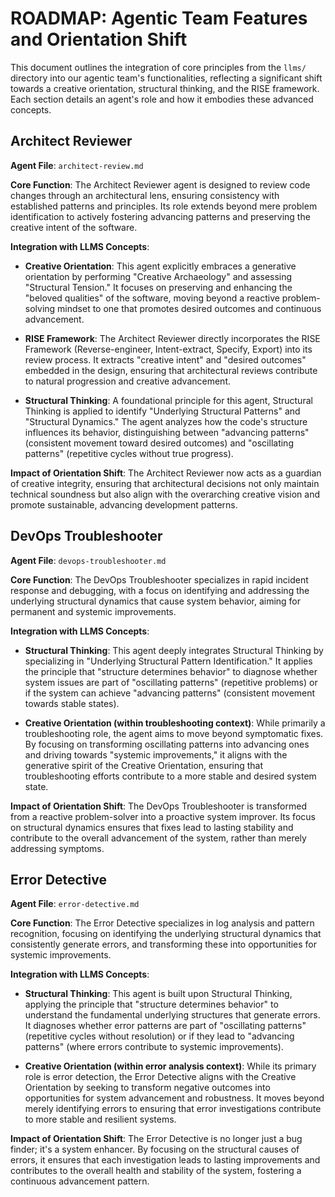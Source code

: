 # ROADMAP: Agentic Team Features and Orientation Shift

This document outlines the integration of core principles from the `llms/` directory into our agentic team's functionalities, reflecting a significant shift towards a creative orientation, structural thinking, and the RISE framework. Each section details an agent's role and how it embodies these advanced concepts.

## Architect Reviewer

**Agent File**: `architect-review.md`

**Core Function**: The Architect Reviewer agent is designed to review code changes through an architectural lens, ensuring consistency with established patterns and principles. Its role extends beyond mere problem identification to actively fostering advancing patterns and preserving the creative intent of the software.

**Integration with LLMS Concepts**:

*   **Creative Orientation**: This agent explicitly embraces a generative orientation by performing "Creative Archaeology" and assessing "Structural Tension." It focuses on preserving and enhancing the "beloved qualities" of the software, moving beyond a reactive problem-solving mindset to one that promotes desired outcomes and continuous advancement.

*   **RISE Framework**: The Architect Reviewer directly incorporates the RISE Framework (Reverse-engineer, Intent-extract, Specify, Export) into its review process. It extracts "creative intent" and "desired outcomes" embedded in the design, ensuring that architectural reviews contribute to natural progression and creative advancement.

*   **Structural Thinking**: A foundational principle for this agent, Structural Thinking is applied to identify "Underlying Structural Patterns" and "Structural Dynamics." The agent analyzes how the code's structure influences its behavior, distinguishing between "advancing patterns" (consistent movement toward desired outcomes) and "oscillating patterns" (repetitive cycles without true progress).

**Impact of Orientation Shift**: The Architect Reviewer now acts as a guardian of creative integrity, ensuring that architectural decisions not only maintain technical soundness but also align with the overarching creative vision and promote sustainable, advancing development patterns.

## DevOps Troubleshooter

**Agent File**: `devops-troubleshooter.md`

**Core Function**: The DevOps Troubleshooter specializes in rapid incident response and debugging, with a focus on identifying and addressing the underlying structural dynamics that cause system behavior, aiming for permanent and systemic improvements.

**Integration with LLMS Concepts**:

*   **Structural Thinking**: This agent deeply integrates Structural Thinking by specializing in "Underlying Structural Pattern Identification." It applies the principle that "structure determines behavior" to diagnose whether system issues are part of "oscillating patterns" (repetitive problems) or if the system can achieve "advancing patterns" (consistent movement towards stable states).

*   **Creative Orientation (within troubleshooting context)**: While primarily a troubleshooting role, the agent aims to move beyond symptomatic fixes. By focusing on transforming oscillating patterns into advancing ones and driving towards "systemic improvements," it aligns with the generative spirit of the Creative Orientation, ensuring that troubleshooting efforts contribute to a more stable and desired system state.

**Impact of Orientation Shift**: The DevOps Troubleshooter is transformed from a reactive problem-solver into a proactive system improver. Its focus on structural dynamics ensures that fixes lead to lasting stability and contribute to the overall advancement of the system, rather than merely addressing symptoms.

## Error Detective

**Agent File**: `error-detective.md`

**Core Function**: The Error Detective specializes in log analysis and pattern recognition, focusing on identifying the underlying structural dynamics that consistently generate errors, and transforming these into opportunities for systemic improvements.

**Integration with LLMS Concepts**:

*   **Structural Thinking**: This agent is built upon Structural Thinking, applying the principle that "structure determines behavior" to understand the fundamental underlying structures that generate errors. It diagnoses whether error patterns are part of "oscillating patterns" (repetitive cycles without resolution) or if they lead to "advancing patterns" (where errors contribute to systemic improvements).

*   **Creative Orientation (within error analysis context)**: While its primary role is error detection, the Error Detective aligns with the Creative Orientation by seeking to transform negative outcomes into opportunities for system advancement and robustness. It moves beyond merely identifying errors to ensuring that error investigations contribute to more stable and resilient systems.

**Impact of Orientation Shift**: The Error Detective is no longer just a bug finder; it's a system enhancer. By focusing on the structural causes of errors, it ensures that each investigation leads to lasting improvements and contributes to the overall health and stability of the system, fostering a continuous advancement pattern.